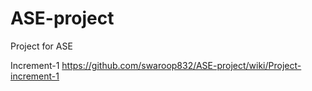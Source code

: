 # ASE-project
Project for ASE

Increment-1
https://github.com/swaroop832/ASE-project/wiki/Project-increment-1
